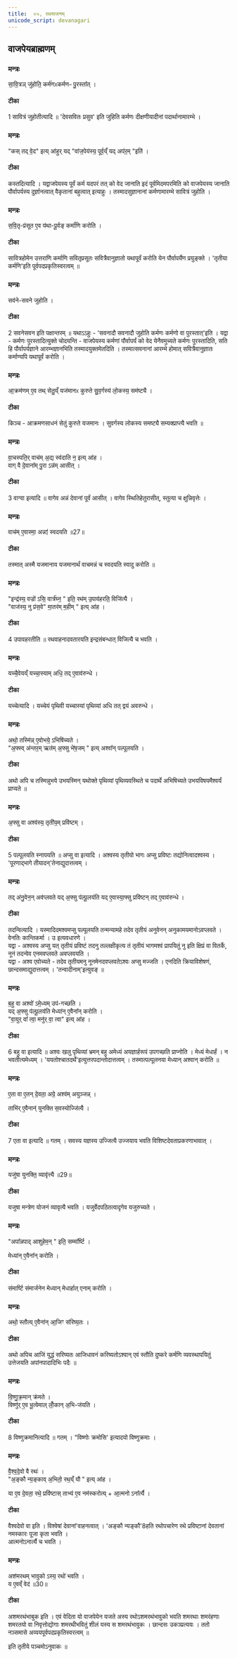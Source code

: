 ```yaml
---
title:  ०५, रथयाजनम्
unicode_script: devanagari
---
```

## वाजपेयब्राह्मणम्  
### मन्त्रः

सा॒वि॒त्रञ् जु॑होति॒ कर्म॑णᳵकर्मणᳶ पु॒रस्ता᳚त् ।  
####  टीका
1 सावित्रं जुहोतीत्यादि ॥ 'देवसवितः प्रसुव' इति जुहिति कर्मणः दीक्षणीयादीनां पदार्थानामारम्भे ।
### मन्त्रः
"कस् तद् वे॒द" इत्य् आ॑हुर् यद् "वा॑ज॒पेय॑स्य॒ पूर्व॒य्ँ यद् अप॑र॒म् "इति॑ ।  

####  टीका
कस्तदित्यादि । यद्वाजपेयस्य पूर्वं कर्म यदपरं तत् को वेद जानाति इदं पूर्वमिदमपरमिति को वाजपेयस्य जानाति पौर्वापर्यस्य दुर्ज्ञानत्वात् वैकृतानां बहुत्वात् इत्याहुः । तस्मादसुज्ञानानां कर्मणामारम्भे सावित्रं जुहोति ।
### मन्त्रः

स॒वि॒तृ-प्र॑सूत ए॒व य॑था-पू॒र्वङ् कर्मा॑णि करोति ।  
####  टीका
सावित्रहोमेन उत्तराणि कर्माणि सवितृप्रसूतः सवित्रैवानुज्ञातो यथापूर्वं करोति येन पौर्वापर्येण प्रयुङ्क्ते । 'तृतीया कर्मणि'इति पूर्वपदप्रकृतिस्वरत्वम् ॥
### मन्त्रः
सव॑ने-सवने जुहोति ।  
####  टीका

2 सवनेसवन इति पक्षान्तरम् ॥ यथाऽऽहुः - 'सवनादौ सवनादौ जुहोति कर्मणः कर्मणो वा पुरस्तात्'इति । यद्वा - कर्मणः पुरस्तादित्युक्ते चोदयन्ति - वाजपेयस्य कर्मणां पौर्वापर्यं को वेद येनैवमुच्यते कर्मणः पुरस्तादिति, सति हि पौर्वापर्यज्ञाने आरम्भज्ञानभिति तस्मादयुक्तमेतदिति । तस्मात्सवनानां आरम्भे होमात् सवित्रैवानुज्ञातः कर्माण्यपि यथापूर्वं करोति ।
### मन्त्रः
आ॒क्रम॑णम् ए॒व तथ् सेतु॒य्ँ यज॑मानᳵ कुरुते सु॒व॒र्गस्य॑ लो॒कस्य॒ सम॑ष्ट्यै ।  
####  टीका
किञ्च - आक्रमणसाधनं सेतुं कुरुते यजमानः । सुवर्गस्य लोकस्य समष्ट्यै सम्यक्प्राप्त्यै भवति ॥
### मन्त्रः
वा॒चस्पति॒र् वाच॑म् अ॒द्य स्व॑दाति न॒ इत्य् आ॑ह ।  
वाग् वै दे॒वाना᳚म् पु॒रा ऽन्न॑म् आसीत् ।  
####  टीका

3 वाग्वा इत्यादि ॥ वागेव अन्नं देवानां पूर्वं आसीत् । वागेव स्थितिहेतुरासीत्, स्तुत्या च क्षुन्निवृत्तेः ।
### मन्त्रः
वाच॑म् ए॒वास्मा॒ अन्नꣵ॑ स्वदयति ॥27॥  
####  टीका
तस्मात् अस्मै यजमानाय यजमानार्थं वाचमन्नं च स्वदयति स्वादु करोति ॥
### मन्त्रः
"इन्द्र॑स्य॒ वज्रो॑ ऽसि॒ वार्त्र॑घ्न॒ " इति॒ रथ॑म् उ॒पाव॑हरति॒ विजि॑त्यै ।  
"वाज॑स्य॒ नु प्र॑स॒वे" मा॒तर॑म् म॒हीम् " इत्य् आ॑ह ।  
####  टीका

4 उपावहरतीति ॥ रथवाहनादवतारयति इन्द्रसंबन्धात् विजित्यै च भवति ।
### मन्त्रः

यच्चै॒वेयय्ँ यच्चा॒स्याम् अधि॒ तद् ए॒वाव॑रुन्धे ।  
####  टीका
यच्चेत्यादि । यच्चेयं पृथिवी यच्चास्यां पृथिव्यां अधि तत् द्वयं अवरुन्धे ।
### मन्त्रः
अथो॒ तस्मि॑न्न् ए॒वोभये॒ ऽभिषि॑च्यते ।  
"अ॒फ्स्व् अ॑न्तर॒म् ऋत॑म् अ॒फ्सु भे॑ष॒जम् " इत्य् अश्वा᳚न् पल्पूलयति ।  
####  टीका
अथो अपि च तस्मिन्नुभये उभयस्मिन् यथोक्ते पृथिव्यां पृथिव्यवस्थिते च पदार्थे अभिषिच्यते उभयविषयमैश्वर्यं प्राप्यते ॥
### मन्त्रः
अ॒फ्सु वा अश्व॑स्य॒ तृती॑य॒म् प्रवि॑ष्टम् ।  
####  टीका

5 पल्पूलयति स्नापयति ॥ अप्सु वा इत्यादि । अश्वस्य तृतीयो भागः अप्सु प्रविष्टः तद्योनित्वादश्वस्य । 'पूरणाद्भागे तीयादन्'तेनाद्युदात्तत्वम् ।
### मन्त्रः
तद् अ॑नु॒वेन॒न् अव॑प्लवते यद् अ॒फ्सु प॑ल्पू॒लय॑ति यद् ए॒वास्या॒फ्सु प्रवि॑ष्टन् तद् ए॒वाव॑रुन्धे ।  
####  टीका
तदन्वित्यादि । यस्मादिदमश्वमप्सु पल्पूलयति तन्मन्यामहे तदेव तृतीयं अनुवेनन् अनुकामयमानोऽवप्लवते । वेनतिः कान्तिकर्मा । उ इत्यवधारणे ।  
यद्वा - अश्वस्य अप्सु यत् तृतीयं प्रविष्टं तदनु तल्लक्षीकृत्य तं तृतीयं भागमश्वं प्रापयितुं नु इति क्षिप्रं वा वितर्के, नूनं तदन्वेव एनमवप्लवते अवप्लवयति ।  
यद्वा - अश्व एवोच्यते - तदेव तृतीयमनु नूनमेनदवप्लवतेऽश्वः अप्सु मज्जति । एनदिति क्रियाविशेषणं, छान्दसमाद्युदात्तत्वम् । 'तन्वादीनाम्'इत्युवङ् ॥
### मन्त्रः
ब॒हु वा अश्वो॑ ऽमे॒ध्यम् उप॑-गच्छति ।  
यद् अ॒फ्सु प॑ल्पू॒लय॑ति मेध्या॑न् ए॒वैना᳚न् करोति ।  
"वा॒युर् वा᳚ त्वा॒ मनु॑र् वा॒ त्वा" इत्य् आ॑ह ।  
####  टीका

6 बहु वा इत्यादि ॥ अश्वः खलु पृथिव्यां भ्रमन् बहु अमेध्यं अयज्ञार्हरूपं उपगच्छति प्राप्नोति । मेध्यं मेधार्हं । न भवतीत्यमेध्यम् । 'ययतोश्चातदर्थे'इत्युत्तरपदान्तोदात्तत्वम् । तस्मात्पल्पूलनया मेध्यान् अश्वान् करोति ॥
### मन्त्रः

ए॒ता वा ए॒तन् दे॒वता॒ अग्रे॒ अश्व॑म् अयुञ्जन्न् ।  

ताभि॑र्  ए॒वैनान्॑ युनक्ति स॒वस्योज्जि॑त्यै ।  
####  टीका

7 एता वा इत्यादि ॥ गतम् । सवस्य यज्ञस्य उज्जित्यै उज्जयाय भवति विशिष्टदेवताप्रकरणाभावात् ।
### मन्त्रः
यजु॑षा युनक्ति॒ व्यावृ॑त्त्यै ॥29॥  

####  टीका
यजुषा मन्त्रेण योजनं व्यावृत्यै भवति । यजुर्वेदपठितत्वादृगेव यजुरुच्यते ।
### मन्त्रः
"अपा᳚न्नपाद् आशुहेम॒न् " इति॒ सम्मा᳚र्ष्टि ।  

मेध्या॑न् ए॒वैना᳚न् करोति ।
####  टीका
संमार्ष्टि संमार्जनेन मेध्यान् मेधार्हात् एनाम् करोति ।
### मन्त्रः
अथो॒ स्तौत्य् ए॒वैना॑न् आ॒जिꣳ स॑रिष्य॒तः ।  

####  टीका
अथो अपिच आजिं युद्धं सरिष्यतः आजिधावनं करिष्यतोऽश्वान् एवं स्तौति दुष्करे कर्मणि व्यवस्थापयितुं उत्तेजयति अपांनपादादिभिः पदैः ॥
### मन्त्रः
वि॒ष्णु॒क्र॒मान् क्र॑मते ।  
विष्णु॑र् ए॒व भू॒त्वेमाल् लोँ॒कान् अ॒भि-ज॑यति ।  
####  टीका

8 विष्णुक्रमानित्यादि ॥ गतम् । "विष्णोः क्रमोसि' इत्यादयो विष्णुक्रमाः ।
### मन्त्रः
वै॒श्व॒दे॒वो वै रथः॑ ।  
"अ॒ङ्कौ न्य॒ङ्काव् अ॒भितो॒ रथ॒य्ँ यौ " इत्य् आ॑ह ।  

या ए॒व दे॒वता॒ रथे॒ प्रवि॑ष्टास् ताभ्य॑ ए॒व नम॑स्करोत्य् + आ॒त्मनो ऽना᳚र्त्यै ।

####  टीका
वैश्वदेवो वा इति । विश्वेषां देवानां'वाहनत्वात् । 'अङ्कौ न्यङ्कौ'8हति रथोपचारेण रथे प्रविष्टानां देवतानां नमस्कारः पूजा कृता भवति ।  
आत्मनोऽनार्त्यै च भवति ।
### मन्त्रः
अश॑मरथम् भावुको ऽस्य॒ रथो॑ भवति ।  
य ए॒वव्ँ वेद॑ ॥30॥  
####  टीका
अशमरथंभाबुक इति । एवं वेदिता यो वाजपेयेन यजते अस्य रथोऽशमरथंभावुको भवति शमरथाः शमरंहणाः शमरतयो वा निवृत्तोद्योगाः शमरथीभवितुं शीलं यस्य स शमरथंभावुकः । छान्दसः उकञ्प्रत्ययः । ततो नञ्समासे अव्ययपूर्वपदप्रकृतिस्वरत्वम् ॥

इति तृतीये पञ्चमोऽनुवाकः ॥  
